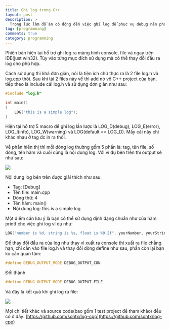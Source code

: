 ```yaml
---
title: Ghi log trong C++
layout: post
description: >
  Trong lúc làm đồ án có động đến việc ghi log để phục vụ debug nên phải viết ra cái tiện ích nho nhỏ này, thấy nó cũng hay nên chia sẻ cho các bạn đọc chơi. Việc ghi log trong C++ thì dự là có nhiều thư viện hổ trợ rồi, cơ mà xài “cây nhà lá vườn” vẩn thích hơn. Log chỉ ghi ra khi ở mode debug và tự động “biến mất” ở mode release vì thế sẽ tối ưu khá nhiều cho performance. Trong tiện ích này mình sử dụng các macro để ghi log, với mode relase thì nó sẽ bị remove hoàn toàn(bước tiền biên dịch) trước khi code chính thức đc biên dịch.
tag: [programming]
comments: true
category: programming
---
```


Phiên bản hiện tại hổ trợ ghi log ra màng hình console, file và ngay trên IDE(just win32). Tùy vào từng mục đích sử dụng mà có thể thay đổi đầu ra log cho phù hợp.

Cách sử dụng thì khá đơn giản, nói là tiện ích chứ thực ra là 2 file log.h và log.cpp thôi. Sau khi tải 2 files này về thì add nó vô C++ project của bạn, tiếp theo là include cái log.h và sử dụng đơn giản như sau:

```cpp
#include "log.h"

int main()
{
	LOG("this is a simple log");
}
```

Hiện tại hổ trợ 5 macro để ghi log lần lược là LOG_D(debug), LOG_E(error), LOG_I(info), LOG_W(warning) và LOG(default == LOG_D). Mấy cái này chỉ khác nhau ở tag đc in ra thôi.

Về phần hiển thị thì mỗi dòng log thường gồm 5 phần là: tag, tên file, số dòng, tên hàm và cuối cùng là nội dung log. Với ví dụ bên trên thì output sẽ như sau:

![](https://4.bp.blogspot.com/-xT-K4cT8QE4/V15gCuIuA6I/AAAAAAAAO0Q/IZYXc6uJ7XgbD6RPEF_37r3xYxGx6ucjQCKgB/s1600/1517538_806498912827586_100165633001941524_n.jpg)

Nội dung log bên trên được giải thích như sau:

* Tag: [Debug]
* Tên file: main.cpp
* Dòng thứ: 4
* Tên hàm: main()
* Nội dung log: this is a simple log

Một điểm cần lưu ý là bạn có thể sử dụng định dạng chuẩn như của hàm printf cho việc ghi log ví dụ như:

```cpp
LOG("number is %d, string is %s, float is %0.2f", yourNumber, yourString, yourFloat);
```

Để thay đổi đầu ra của log như thay vì xuất ra console thì xuất ra file chẳng hạn, chỉ cần vào file log.h và thay đổi dòng define như sau, phần còn lại bạn ko cần quan tâm:

```cpp
#define DEBUG_OUTPUT_MODE DEBUG_OUTPUT_CON
```

Đổi thành

```cpp
#define DEBUG_OUTPUT_MODE DEBUG_OUTPUT_FILE
```

Và đây là kết quả khi ghi log ra file:

![](https://4.bp.blogspot.com/-Md9OQQ9DyLs/V15g-6Gz_LI/AAAAAAAAO0s/Fwk6VmFceLwyMZzMqjKA_GLdSGl5qROFwCKgB/s1600/1526739_806501496160661_1723330617666866716_n.jpg)

Mọi chi tiết khác và source code(bao gồm 1 test project để tham khảo) đều có ở đây: [https://github.com/sontx/log-cpp](https://github.com/sontx/log-cpp)
